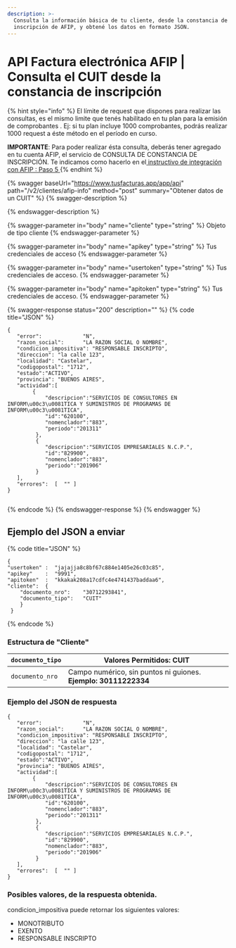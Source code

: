 ```yaml
---
description: >-
  Consulta la información básica de tu cliente, desde la constancia de
  inscripción de AFIP, y obtené los datos en formato JSON.
---
```


# API Factura electrónica AFIP | Consulta el CUIT desde la constancia de inscripción

{% hint style="info" %}
El límite de request que dispones para realizar las consultas, es el mismo limite que tenés habilitado en tu plan para la emisión de comprobantes . Ej: si tu plan incluye 1000 comprobantes, podrás realizar 1000 request a éste método en el período en curso.

**IMPORTANTE**: Para poder realizar ésta consulta,  deberás tener agregado en tu cuenta AFIP, el servicio de CONSULTA DE CONSTANCIA DE INSCRIPCIÓN. Te indicamos como hacerlo en el[ instructivo de integración con AFIP : Paso 5  ](https://www.tusfacturas.app/app/afip-como-enlazar-con-tusfacturas.html)
{% endhint %}

{% swagger baseUrl="https://www.tusfacturas.app/app/api" path="/v2/clientes/afip-info" method="post" summary="Obtener datos de un CUIT" %}
{% swagger-description %}

{% endswagger-description %}

{% swagger-parameter in="body" name="cliente" type="string" %}
Objeto de tipo cliente
{% endswagger-parameter %}

{% swagger-parameter in="body" name="apikey" type="string" %}
Tus credenciales de acceso
{% endswagger-parameter %}

{% swagger-parameter in="body" name="usertoken" type="string" %}
Tus credenciales de acceso.
{% endswagger-parameter %}

{% swagger-parameter in="body" name="apitoken" type="string" %}
Tus credenciales de acceso.
{% endswagger-parameter %}

{% swagger-response status="200" description="" %}
{% code title="JSON" %}
```
{
   "error":             "N",
   "razon_social":      "LA RAZON SOCIAL O NOMBRE",
   "condicion_impositiva": "RESPONSABLE INSCRIPTO",
   "direccion": "la calle 123",
   "localidad": "Castelar",
   "codigopostal": "1712",
   "estado":"ACTIVO",
   "provincia": "BUENOS AIRES",
   "actividad":[
        {
            "descripcion":"SERVICIOS DE CONSULTORES EN INFORM\u00c3\u0081TICA Y SUMINISTROS DE PROGRAMAS DE INFORM\u00c3\u0081TICA",
            "id":"620100",
            "nomenclador":"883",
            "periodo":"201311"
         },
         {
            "descripcion":"SERVICIOS EMPRESARIALES N.C.P.",
            "id":"829900",
            "nomenclador":"883",
            "periodo":"201906"
         }
   ],
   "errores":  [  "" ] 
}
​

```
{% endcode %}
{% endswagger-response %}
{% endswagger %}

## Ejemplo del JSON a enviar <a href="#estructura-del-json-a-enviar" id="estructura-del-json-a-enviar"></a>

{% code title="JSON" %}
```
{
"usertoken" :  "jajajja8c8bf67c884e1405e26c03c85",
"apikey"    :  "9991",
"apitoken"  :  "kkakak208a17cdfc4e4741437baddaa6",
"cliente":  {                      
    "documento_nro":    "30712293841",      
    "documento_tipo":   "CUIT"                   
    } 
 }

```
{% endcode %}

### Estructura de "Cliente" <a href="#estructura-de-cliente" id="estructura-de-cliente"></a>

| `documento_tipo` | Valores Permitidos: **CUIT**                                    |
| ---------------- | --------------------------------------------------------------- |
| `documento_nro`  | Campo numérico, sin puntos ni guiones. **Ejemplo: 30111222334** |



### Ejemplo del JSON de respuesta

```
{
   "error":             "N",
   "razon_social":      "LA RAZON SOCIAL O NOMBRE",
   "condicion_impositiva": "RESPONSABLE INSCRIPTO",
   "direccion": "la calle 123",
   "localidad": "Castelar",
   "codigopostal": "1712",
   "estado":"ACTIVO",
   "provincia": "BUENOS AIRES",
   "actividad":[
        {
            "descripcion":"SERVICIOS DE CONSULTORES EN INFORM\u00c3\u0081TICA Y SUMINISTROS DE PROGRAMAS DE INFORM\u00c3\u0081TICA",
            "id":"620100",
            "nomenclador":"883",
            "periodo":"201311"
         },
         {
            "descripcion":"SERVICIOS EMPRESARIALES N.C.P.",
            "id":"829900",
            "nomenclador":"883",
            "periodo":"201906"
         }
   ],
   "errores":  [  "" ] 
}

```



### Posibles valores, de la respuesta obtenida.

condicion\_impositiva puede retornar los siguientes valores:

* MONOTRIBUTO
* EXENTO
* RESPONSABLE INSCRIPTO

&#x20;
